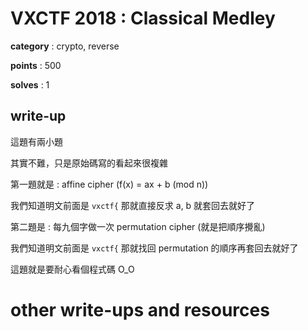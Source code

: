 # VXCTF 2018 : Classical Medley

**category** : crypto, reverse

**points** : 500

**solves** : 1

## write-up

這題有兩小題

其實不難，只是原始碼寫的看起來很複雜

第一題就是 : affine cipher (f(x) = ax + b (mod n))

我們知道明文前面是 `vxctf{` 那就直接反求 a, b 就套回去就好了

第二題是 : 每九個字做一次 permutation cipher (就是把順序攪亂)

我們知道明文前面是 `vxctf{` 那就找回 permutation 的順序再套回去就好了

這題就是要耐心看個程式碼 O_O

# other write-ups and resources

